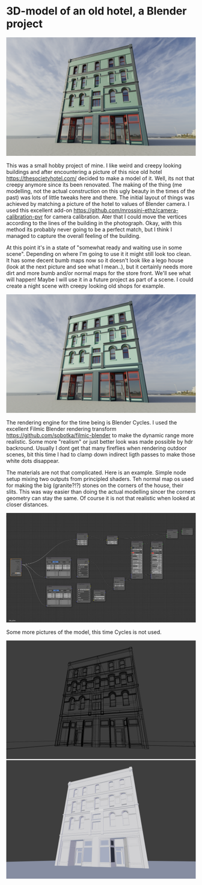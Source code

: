 # 3D-model of an old hotel, a Blender project

![alt text](https://github.com/JarmoKallio/3D-Modelling/blob/master/r5.png "Final render using Blender Cycles")

This was a small hobby project of mine. I like weird and creepy looking buildings and after encountering a picture of this
nice old hotel https://thesocietyhotel.com/ decided to make a model of it. Well, its not that creepy anymore since its been renovated. The making of the thing (me modelling, not the actual construction on this ugly beauty in the times of the past) was lots of little tweaks here and there. The initial layout of things was achieved by matching a picture of the hotel to values of Blender camera. I used this excellent add-on https://github.com/mrossini-ethz/camera-calibration-pvr for camera calibration. Ater that I could move the vertices according to the lines of the building in the photograph. Okay, with this method its probably never going to be a perfect match, but I think I managed to capture the overall feeling of the building. 

At this point it's in a state of "somewhat ready and waiting use in some scene". Depending on where I'm going to use it it might still look too clean. It has some decent bumb maps now so it doesn't look like a lego house (look at the next picture and see what I mean..), but it certainly needs more dirt and more bumb and/or normal maps for the store front. We'll see what will happen! Maybe I will use it in a future project as part of a scene. I could create a night scene with creepy looking old shops for example.

![alt text](https://github.com/JarmoKallio/3D-Modelling/blob/master/r5_without_bumb.png "A lego-ish look")

The rendering engine for the time being is Blender Cycles. I used the excellent Filmic Blender rendering transform https://github.com/sobotka/filmic-blender to make the dynamic range more realistic. Some more "realism" or just better look was made possible by hdr backround. Usually I dont get that many fireflies when rendering outdoor scenes, bit this time I had to clamp down indirect ligth passes to make those white dots disappear.

The materials are not that complicated. Here is an example. Simple node setup mixing two outputs from principled shaders. Teh normal map os used for making the big (granite?!?) stones on the corners of the house, their slits. This was way easier than doing the actual modelling sincer the corners geometry can stay the same. Of course it is not that realistic when looked at closer distances.

![alt text](https://github.com/JarmoKallio/3D-Modelling/blob/master/material_nodes.png "Material nodes")

Some more pictures of the model, this time Cycles is not used.

![alt text](https://github.com/JarmoKallio/3D-Modelling/blob/master/r4.png "Wireframe look at the model")
![alt text](https://github.com/JarmoKallio/3D-Modelling/blob/master/r3.png "OpenGL render showing the model without any textures")
